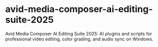 # avid-media-composer-ai-editing-suite-2025
Avid Media Composer AI Editing Suite 2025: AI plugins and scripts for professional video editing, color grading, and audio sync on Windows.

